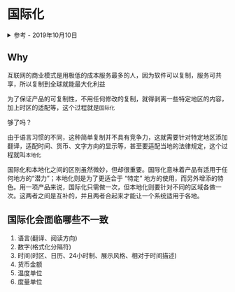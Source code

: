 # 国际化

<details>
<summary>参考 - 2019年10月10日</summary>

- [Start with the Guides to Internationalization](https://formatjs.io/guides/)
- [维基百科-国际化与本地化](https://zh.wikipedia.org/wiki/%E5%9B%BD%E9%99%85%E5%8C%96%E4%B8%8E%E6%9C%AC%E5%9C%B0%E5%8C%96)
- [漫谈产品的国际化和本地化](https://36kr.com/p/5050000)
- [react-native-localize#SyncExample](https://github.com/react-native-community/react-native-localize/blob/master/example/src/SyncExample.js)

</details>

## Why

互联网的商业模式是用极低的成本服务最多的人，因为软件可以复制，服务可共享，所以复制到全球就能最大化利益

为了保证产品的可复制性，不用任何修改的复制，就得剥离一些特定地区的内容，加上时区的适配等，这个过程就是`国际化`

够了吗？

由于语言习惯的不同，这种简单复制并不具有竞争力，这就需要针对特定地区添加翻译，适配时间、货币、文字方向的显示等，甚至要适配当地的法律规定，这个过程就叫`本地化`

国际化和本地化之间的区别虽然微妙，但却很重要。国际化意味着产品有适用于任何地方的“潜力”；本地化则是为了更适合于 “特定” 地方的使用，而另外增添的特色。用一项产品来说，国际化只需做一次，但本地化则要针对不同的区域各做一次。这两者之间是互补的，并且两者合起来才能让一个系统适用于各地。

## 国际化会面临哪些不一致

1. 语言(翻译、阅读方向)
2. 数字(格式化分隔符)
3. 时间(时区、日历、24小时制、展示风格、相对于时间描述)
4. 货币金额
5. 温度单位
6. 度量单位
